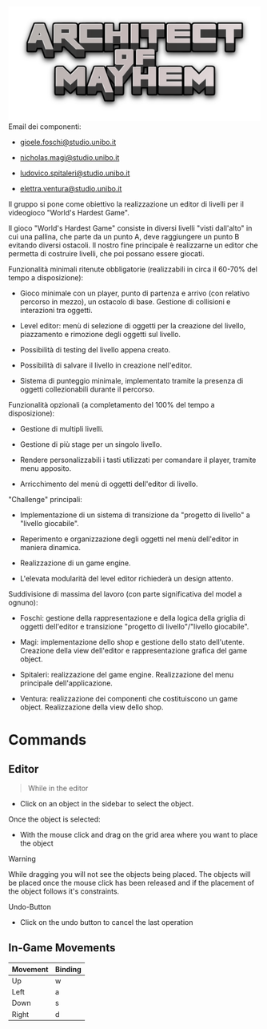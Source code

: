 <div align="center">
  <img src="https://raw.githubusercontent.com/4realgames/OOP24-arcaym/refs/heads/main/src/main/resources/assets/title.png"/>
</div>
Email dei componenti:

* gioele.foschi@studio.unibo.it

* nicholas.magi@studio.unibo.it

* ludovico.spitaleri@studio.unibo.it

* elettra.ventura@studio.unibo.it



Il gruppo si pone come obiettivo la realizzazione un editor di livelli per il videogioco "World's Hardest Game".

Il gioco "World's Hardest Game" consiste in diversi livelli "visti dall'alto" in cui una pallina, che parte da un punto A, deve raggiungere un punto B evitando diversi ostacoli. Il nostro fine principale è realizzarne un editor che permetta di costruire livelli, che poi possano essere giocati. 



Funzionalità minimali ritenute obbligatorie (realizzabili in circa il 60-70% del tempo a disposizione):  

* Gioco minimale con un player, punto di partenza e arrivo (con relativo percorso in mezzo), un ostacolo di base. Gestione di collisioni e interazioni tra oggetti.

* Level editor: menù di selezione di oggetti per la creazione del livello, piazzamento e rimozione degli oggetti sul livello. 

* Possibilità di testing del livello appena creato.

* Possibilità di salvare il livello in creazione nell'editor.

* Sistema di punteggio minimale, implementato tramite la presenza di oggetti collezionabili durante il percorso.



Funzionalità opzionali (a completamento del 100% del tempo a disposizione):

* Gestione di multipli livelli.

* Gestione di più stage per un singolo livello.

* Rendere personalizzabili i tasti utilizzati per comandare il player, tramite menu apposito. 

* Arricchimento del menù di oggetti dell'editor di livello.



"Challenge" principali:

* Implementazione di un sistema di transizione da "progetto di livello" a "livello giocabile".

* Reperimento e organizzazione degli oggetti nel menù dell'editor in maniera dinamica.

* Realizzazione di un game engine.

* L'elevata modularità del level editor richiederà un design attento.



Suddivisione di massima del lavoro (con parte significativa del model a ognuno):

* Foschi: gestione della rappresentazione e della logica della griglia di oggetti dell'editor e transizione "progetto di livello"/"livello giocabile".

* Magi: implementazione dello shop e gestione dello stato dell'utente. Creazione della view dell'editor e rappresentazione grafica del game object. 

* Spitaleri: realizzazione del game engine. Realizzazione del menu principale dell'applicazione.

* Ventura: realizzazione dei componenti che costituiscono un game object. Realizzazione della view dello shop.

# Commands
## Editor
>While in the editor

- Click on an object in the sidebar to select the object.

Once the object is selected:
- With the mouse click and drag on the grid area where you want to place the object

> [!WARNING] 
> While dragging you will not see the objects being placed.
> The objects will be placed once the mouse click has been released and if the placement of the object follows it's constraints.

Undo-Button
- Click on the undo button to cancel the last operation

## In-Game Movements

| Movement | Binding |
|----------|---------|
| Up       | w       |
| Left     | a       |
| Down     | s       |
| Right    | d       |
